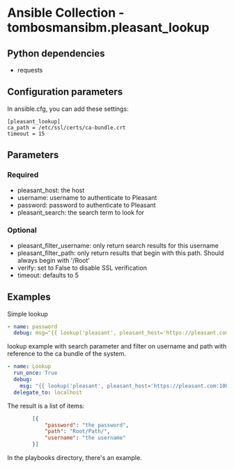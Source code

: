 # Ansible Collection - tombosmansibm.pleasant_lookup

## Python dependencies

- requests

## Configuration parameters

In ansible.cfg, you can add these settings:

```
[pleasant_lookup]
ca_path = /etc/ssl/certs/ca-bundle.crt
timeout = 15
```


## Parameters
### Required

- pleasant_host: the host
- username: username to authenticate to Pleasant
- password: password to authenticate to Pleasant
- pleasant_search: the search term to look for

### Optional

- pleasant_filter_username: only return search results for this username
- pleasant_filter_path: only return results that begin with this path.  Should always begin with '/Root'
- verify: set to False to disable SSL verification
- timeout: defaults to 5

## Examples

Simple lookup
```yaml
- name: password
  debug: msg="{{ lookup('pleasant', pleasant_host='https://pleasant.com:10001', username='bob', password='hunter2', pleasant_search='itemname') }}"
```

lookup example with search parameter and filter on username and path with reference to the ca bundle of the system.

```yaml
- name: Lookup
  run_once: True
  debug:
    msg: "{{ lookup('pleasant', pleasant_host='https://pleasant.com:10001', username='myuser', password='mypassword', pleasant_filter_path='Root/DEV/', pleasant_filter_username='root', pleasant_search='root', verify='/etc/ssl/certs/ca-bundle.crt', timeout=2) }}"
  delegate_to: localhost
```
The result is a list of items:
```json
        [{
            "password": "the password",
            "path": "Root/Path/",
            "username": "the username"
        }] 
```

In the playbooks directory, there's an example.


